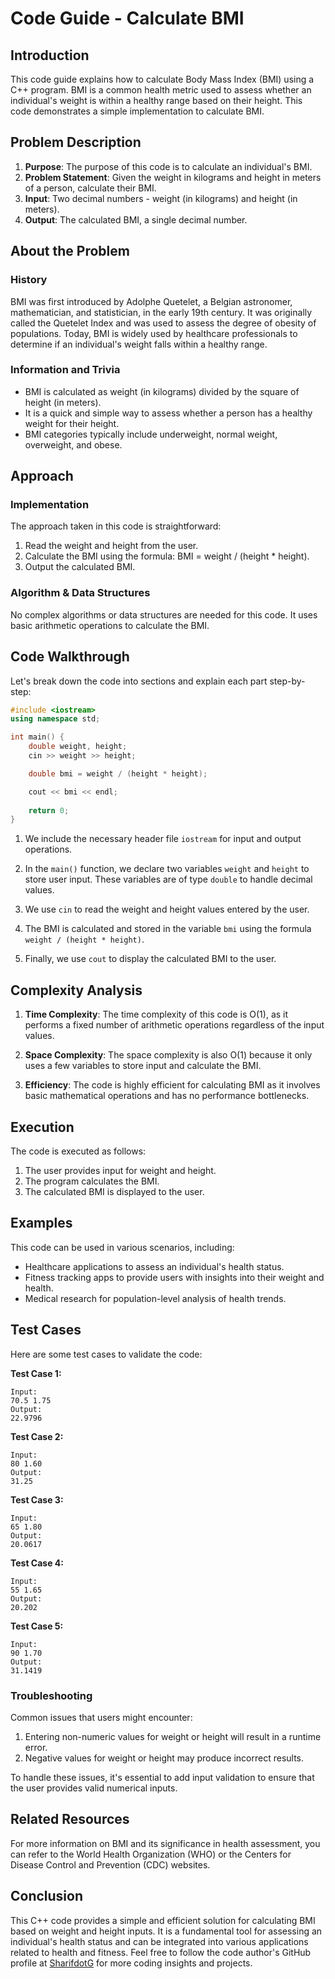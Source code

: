 # Code Guide - Calculate BMI

## Introduction

This code guide explains how to calculate Body Mass Index (BMI) using a C++ program. BMI is a common health metric used to assess whether an individual's weight is within a healthy range based on their height. This code demonstrates a simple implementation to calculate BMI.

## Problem Description

1. **Purpose**: The purpose of this code is to calculate an individual's BMI.
2. **Problem Statement**: Given the weight in kilograms and height in meters of a person, calculate their BMI.
3. **Input**: Two decimal numbers - weight (in kilograms) and height (in meters).
4. **Output**: The calculated BMI, a single decimal number.

## About the Problem

### History

BMI was first introduced by Adolphe Quetelet, a Belgian astronomer, mathematician, and statistician, in the early 19th century. It was originally called the Quetelet Index and was used to assess the degree of obesity of populations. Today, BMI is widely used by healthcare professionals to determine if an individual's weight falls within a healthy range.

### Information and Trivia

- BMI is calculated as weight (in kilograms) divided by the square of height (in meters).
- It is a quick and simple way to assess whether a person has a healthy weight for their height.
- BMI categories typically include underweight, normal weight, overweight, and obese.

## Approach

### Implementation

The approach taken in this code is straightforward:
1. Read the weight and height from the user.
2. Calculate the BMI using the formula: BMI = weight / (height * height).
3. Output the calculated BMI.

### Algorithm & Data Structures

No complex algorithms or data structures are needed for this code. It uses basic arithmetic operations to calculate the BMI.

## Code Walkthrough

Let's break down the code into sections and explain each part step-by-step:

```cpp
#include <iostream>
using namespace std;

int main() {
    double weight, height;
    cin >> weight >> height;

    double bmi = weight / (height * height);

    cout << bmi << endl;
    
    return 0;
}
```

1. We include the necessary header file `iostream` for input and output operations.

2. In the `main()` function, we declare two variables `weight` and `height` to store user input. These variables are of type `double` to handle decimal values.

3. We use `cin` to read the weight and height values entered by the user.

4. The BMI is calculated and stored in the variable `bmi` using the formula `weight / (height * height)`.

5. Finally, we use `cout` to display the calculated BMI to the user.

## Complexity Analysis

1. **Time Complexity**: The time complexity of this code is O(1), as it performs a fixed number of arithmetic operations regardless of the input values.

2. **Space Complexity**: The space complexity is also O(1) because it only uses a few variables to store input and calculate the BMI.

3. **Efficiency**: The code is highly efficient for calculating BMI as it involves basic mathematical operations and has no performance bottlenecks.

## Execution

The code is executed as follows:
1. The user provides input for weight and height.
2. The program calculates the BMI.
3. The calculated BMI is displayed to the user.

## Examples

This code can be used in various scenarios, including:
- Healthcare applications to assess an individual's health status.
- Fitness tracking apps to provide users with insights into their weight and health.
- Medical research for population-level analysis of health trends.

## Test Cases

Here are some test cases to validate the code:

**Test Case 1:**
```
Input:
70.5 1.75
Output:
22.9796
```

**Test Case 2:**
```
Input:
80 1.60
Output:
31.25
```

**Test Case 3:**
```
Input:
65 1.80
Output:
20.0617
```

**Test Case 4:**
```
Input:
55 1.65
Output:
20.202
```

**Test Case 5:**
```
Input:
90 1.70
Output:
31.1419
```

### Troubleshooting

Common issues that users might encounter:
1. Entering non-numeric values for weight or height will result in a runtime error.
2. Negative values for weight or height may produce incorrect results.

To handle these issues, it's essential to add input validation to ensure that the user provides valid numerical inputs.

## Related Resources

For more information on BMI and its significance in health assessment, you can refer to the World Health Organization (WHO) or the Centers for Disease Control and Prevention (CDC) websites.

## Conclusion

This C++ code provides a simple and efficient solution for calculating BMI based on weight and height inputs. It is a fundamental tool for assessing an individual's health status and can be integrated into various applications related to health and fitness. Feel free to follow the code author's GitHub profile at [SharifdotG](https://github.com/SharifdotG) for more coding insights and projects.